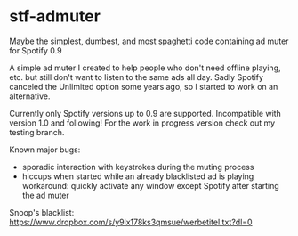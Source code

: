 # stf-admuter
Maybe the simplest, dumbest, and most spaghetti code containing ad muter for Spotify 0.9

A simple ad muter I created to help people who don't need offline playing, etc. but still don't want to listen to the same ads all day.
Sadly Spotify canceled the Unlimited option some years ago, so I started to work on an alternative.

Currently only Spotify versions up to 0.9 are supported. Incompatible with version 1.0 and following!
For the work in progress version check out my testing branch.

Known major bugs:
- sporadic interaction with keystrokes during the muting process
- hiccups when started while an already blacklisted ad is playing
  workaround: quickly activate any window except Spotify after starting the ad muter


Snoop's blacklist: https://www.dropbox.com/s/y9lx178ks3qmsue/werbetitel.txt?dl=0
